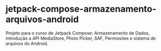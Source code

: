 # jetpack-compose-armazenamento-arquivos-android
Projeto para o curso de Jetpack Compose: Armazenamento de Dados, introdução a API MediaStore, Photo Picker, SAF, Permissões e sistema de arquivos do Android.
